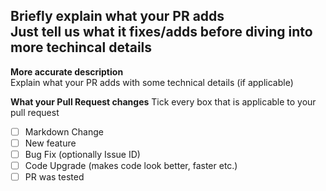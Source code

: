 **Briefly explain what your PR adds**\
Just tell us what it fixes/adds before diving into more techincal details
---
**More accurate description**\
Explain what your PR adds with some technical details (if applicable)

**What your Pull Request changes**
Tick every box that is applicable to your pull request
- [ ] Markdown Change
- [ ] New feature
- [ ] Bug Fix (optionally Issue ID)
- [ ] Code Upgrade (makes code look better, faster etc.)
- [ ] PR was tested